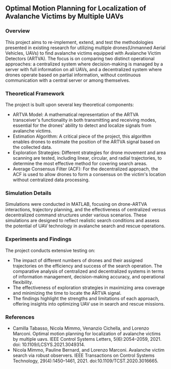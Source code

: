 ## Optimal Motion Planning for Localization of Avalanche Victims by Multiple UAVs

### Overview
This project aims to re-implement, extend, and test the methodologies presented in existing research for utilizing multiple drones(Unmanned Aerial Vehicles, UAVs) to find avalanche victims equipped with Avalanche Victim Detectors (ARTVA). 
The focus is on comparing two distinct operational approaches: a centralized system where decision-making is managed by a server with full information on all UAVs, and a decentralized system where drones operate based on partial information, without continuous communication with a central server or among themselves.

### Theoretical Framework
The project is built upon several key theoretical components:

- ARTVA Model: A mathematical representation of the ARTVA transceiver's functionality in both transmitting and receiving modes, essential for the drones' ability to detect and localize signals from avalanche victims.
- Estimation Algorithm: A critical piece of the project, this algorithm enables drones to estimate the position of the ARTVA signal based on the collected data.
- Exploration Strategies: Different strategies for drone movement and area scanning are tested, including linear, circular, and radial trajectories, to determine the most effective method for covering search areas.
- Average Consensus Filter (ACF): For the decentralized approach, the ACF is used to allow drones to form a consensus on the victim's location without centralized data processing.

### Simulation Details
Simulations were conducted in MATLAB, focusing on drone-ARTVA interactions, trajectory planning, and the effectiveness of centralized versus decentralized command structures under various scenarios. These simulations are designed to reflect realistic search conditions and assess the potential of UAV technology in avalanche search and rescue operations.

### Experiments and Findings
The project conducts extensive testing on:

- The impact of different numbers of drones and their assigned trajectories on the efficiency and success of the search operation.
The comparative analysis of centralized and decentralized systems in terms of information management, decision-making accuracy, and operational flexibility.
- The effectiveness of exploration strategies in maximizing area coverage and minimizing the time to locate the ARTVA signal.
- The findings highlight the strengths and limitations of each approach, offering insights into optimizing UAV use in search and rescue missions.

### References
- Camilla Tabasso, Nicola Mimmo, Venanzio Cichella, and Lorenzo Marconi. Optimal motion planning for localization of avalanche victims by multiple uavs. IEEE Control Systems Letters, 5(6):2054–2059, 2021. doi: 10.1109/LCSYS.2021.3049314.
- Nicola Mimmo, Pauline Bernard, and Lorenzo Marconi. Avalanche victim search via robust observers. IEEE Transactions on Control Systems Technology, 29(4):1450–1461, 2021. doi:10.1109/TCST.2020.3016665.
